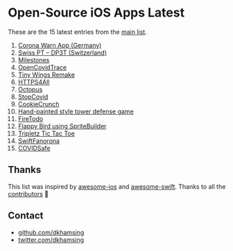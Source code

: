 # Open-Source iOS Apps Latest

These are the 15 latest entries from the [main list](https://github.com/dkhamsing/open-source-ios-apps).


1. [Corona Warn App (Germany)](https://github.com/corona-warn-app/cwa-app-ios)
2. [Swiss PT – DP3T (Switzerland)](https://github.com/DP-3T/dp3t-app-ios-ch)
3. [Milestones](https://github.com/jpsim/Milestones)
4. [OpenCovidTrace](https://github.com/OpenCovidTrace/octrace-ios)
5. [Tiny Wings Remake](https://github.com/haqu/tiny-wings)
6. [HTTPS4All](https://github.com/bouk/HTTPS4All)
7. [Octopus](https://github.com/roger-wetzel/Octopus)
8. [StopCovid](https://gitlab.inria.fr/stopcovid19/stopcovid-ios)
9. [CookieCrunch](https://github.com/renatomcamilio/CookieCrunch)
10. [Hand-painted style tower defense game](https://github.com/gamechina/GoldenWar)
11. [FireTodo](https://github.com/sgr-ksmt/FireTodo)
12. [Flappy Bird using SpriteBuilder](https://github.com/ignotusverum/1w-flappy)
13. [Tripletz Tic Tac Toe](https://github.com/Aaron-A/Tripletz)
14. [SwiftFanorona](https://github.com/jenduf/SwiftFanorona)
15. [COVIDSafe](https://github.com/AU-COVIDSafe/mobile-ios)

## Thanks

This list was inspired by [awesome-ios](https://github.com/vsouza/awesome-ios) and [awesome-swift](https://github.com/matteocrippa/awesome-swift). Thanks to all the [contributors](https://github.com/dkhamsing/open-source-ios-apps/graphs/contributors) 🎉 

## Contact

- [github.com/dkhamsing](https://github.com/dkhamsing)
- [twitter.com/dkhamsing](https://twitter.com/dkhamsing)
